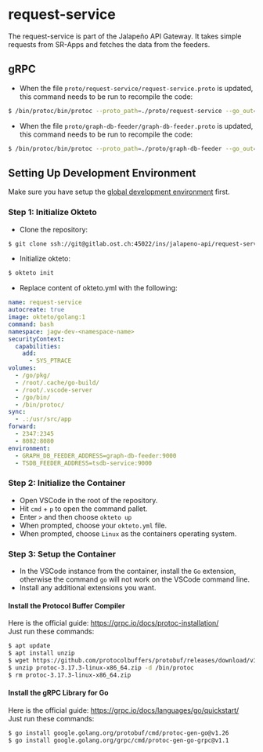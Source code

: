 # request-service
The request-service is part of the Jalapeño API Gateway. It takes simple requests from SR-Apps and fetches the data from the feeders.

## gRPC
- When the file `proto/request-service/request-service.proto` is updated, this command needs to be run to recompile the code:
```bash
$ /bin/protoc/bin/protoc --proto_path=./proto/request-service --go_out=./proto/request-service --go_opt=paths=source_relative --go-grpc_out=./proto/request-service --go-grpc_opt=paths=source_relative ./proto/request-service/request-service.proto
```
- When the file `proto/graph-db-feeder/graph-db-feeder.proto` is updated, this command needs to be run to recompile the code:
```bash
$ /bin/protoc/bin/protoc --proto_path=./proto/graph-db-feeder --go_out=./proto/graph-db-feeder --go_opt=paths=source_relative --go-grpc_out=./proto/graph-db-feeder --go-grpc_opt=paths=source_relative ./proto/graph-db-feeder/graph-db-feeder.proto
```

## Setting Up Development Environment
Make sure you have setup the [global development environment](https://gitlab.ost.ch/ins/jalapeno-api/request-service/-/wikis/Development-Environment) first.

### Step 1: Initialize Okteto
- Clone the repository:
```bash
$ git clone ssh://git@gitlab.ost.ch:45022/ins/jalapeno-api/request-service.git
```
- Initialize okteto:
```bash
$ okteto init
```
- Replace content of okteto.yml with the following:
```yml
name: request-service
autocreate: true
image: okteto/golang:1
command: bash
namespace: jagw-dev-<namespace-name>
securityContext:
  capabilities:
    add:
      - SYS_PTRACE
volumes:
  - /go/pkg/
  - /root/.cache/go-build/
  - /root/.vscode-server
  - /go/bin/
  - /bin/protoc/
sync:
  - .:/usr/src/app
forward:
  - 2347:2345
  - 8082:8080
environment:
  - GRAPH_DB_FEEDER_ADDRESS=graph-db-feeder:9000
  - TSDB_FEEDER_ADDRESS=tsdb-service:9000

```

### Step 2: Initialize the Container
- Open VSCode in the root of the repository.
- Hit `cmd`  + `p` to open the command pallet.
- Enter `>` and then choose `okteto up`
- When prompted, choose your `okteto.yml` file.
- When prompted, choose `Linux` as the containers operating system.

### Step 3: Setup the Container
- In the VSCode instance from the container, install the `Go` extension, otherwise the command `go` will not work on the VSCode command line.
- Install any additional extensions you want.

#### Install the Protocol Buffer Compiler
Here is the official guide: https://grpc.io/docs/protoc-installation/  
Just run these commands:
```bash
$ apt update
$ apt install unzip
$ wget https://github.com/protocolbuffers/protobuf/releases/download/v3.17.3/protoc-3.17.3-linux-x86_64.zip
$ unzip protoc-3.17.3-linux-x86_64.zip -d /bin/protoc
$ rm protoc-3.17.3-linux-x86_64.zip
```

#### Install the gRPC Library for Go
Here is the official guide: https://grpc.io/docs/languages/go/quickstart/  
Just run these commands:
```bash
$ go install google.golang.org/protobuf/cmd/protoc-gen-go@v1.26
$ go install google.golang.org/grpc/cmd/protoc-gen-go-grpc@v1.1
```
